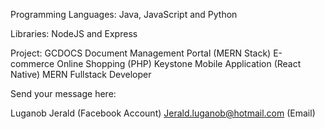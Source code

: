 Programming Languages:
Java, JavaScript and Python

Libraries: NodeJS and Express

Project:
GCDOCS Document Management Portal
(MERN Stack)
E-commerce Online Shopping (PHP)
Keystone Mobile Application (React Native)
MERN Fullstack Developer

Send your message here:

Luganob Jerald (Facebook Account)
Jerald.luganob@hotmail.com (Email)
